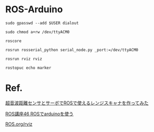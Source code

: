 # ROS-Arduino



```sudo gpasswd --add $USER dialout```

```sudo chmod a+rw /dev/ttyACM0```

```roscore```

```rosrun rosserial_python serial_node.py _port:=/dev/ttyACM0```

```rosrun rviz rviz```

```rostopuc echo marker```


# Ref.

[超音波距離センサとサーボでROSで使えるレンジスキャナを作ってみた](https://qiita.com/atotto/items/6ccd17a4d0f40d51d6e7)

[ROS講座46 ROSでarduinoを使う](https://qiita.com/srs/items/53b1d0a9d574d9ca7752)

[ROS.org/rviz](http://wiki.ros.org/rviz/Tutorials/Markers%3A%20Basic%20Shapes)
